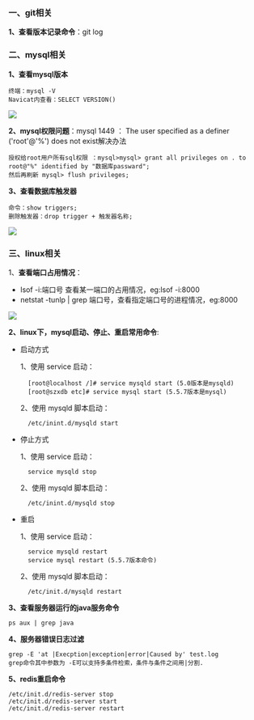 ### 一、git相关 ###
**1、查看版本记录命令**：git log

### 二、mysql相关 ###

**1、查看mysql版本**

	终端：mysql -V
	Navicat内查看：SELECT VERSION()

![](https://i.imgur.com/marxK2c.png)

**2、mysql权限问题**：mysql 1449 ： The user specified as a definer ('root'@'%') does not exist解决办法

	授权给root用户所有sql权限 ：mysql>mysql> grant all privileges on . to root@"%" identified by "数据库passward"; 
	然后再刷新 mysql> flush privileges;
**3、查看数据库触发器**

	命令：show triggers;
	删除触发器：drop trigger + 触发器名称;
![](https://i.imgur.com/JlvaxZr.png)

### 三、linux相关 ###
1、**查看端口占用情况**：
- lsof -i:端口号 查看某一端口的占用情况，eg:lsof -i:8000
- netstat -tunlp | grep 端口号，查看指定端口号的进程情况，eg:8000

 ![](https://i.imgur.com/Fls0B0o.png)

**2、linux下，mysql启动、停止、重启常用命令**:

- 启动方式

	1、使用 service 启动：

		[root@localhost /]# service mysqld start (5.0版本是mysqld)
		[root@szxdb etc]# service mysql start (5.5.7版本是mysql)

	2、使用 mysqld 脚本启动：

		/etc/inint.d/mysqld start

- 停止方式

	1、使用 service 启动：

		service mysqld stop

	2、使用 mysqld 脚本启动：

		/etc/inint.d/mysqld stop

- 重启

	1、使用 service 启动：

		service mysqld restart 
		service mysql restart (5.5.7版本命令)

	2、使用 mysqld 脚本启动：

		/etc/init.d/mysqld restart

**3、查看服务器运行的java服务命令**

	ps aux | grep java

**4、服务器错误日志过滤**

	grep -E 'at |Execption|exception|error|Caused by' test.log
	grep命令其中参数为 -E可以支持多条件检索，条件与条件之间用|分割.
**5、redis重启命令**

	/etc/init.d/redis-server stop
	/etc/init.d/redis-server start
	/etc/init.d/redis-server restart